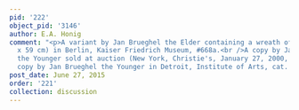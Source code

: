 ```yaml
---
pid: '222'
object_pid: '3146'
author: E.A. Honig
comment: "<p>A variant by Jan Brueghel the Elder containing a wreath of flowers (64
  x 59 cm) in Berlin, Kaiser Friedrich Museum, #668a.<br />A copy by Jan Brueghel
  the Younger sold at auction (New York, Christie's, January 27, 2000, #79).<br />A
  copy by Jan Brueghel the Younger in Detroit, Institute of Arts, cat. 1930 #4</p>"
post_date: June 27, 2015
order: '221'
collection: discussion
---
```

